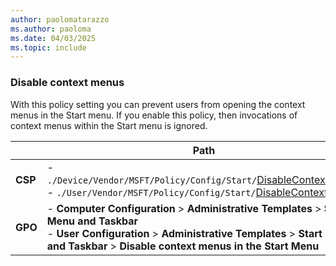 ```yaml
---
author: paolomatarazzo
ms.author: paoloma
ms.date: 04/03/2025
ms.topic: include
---
```


### Disable context menus

With this policy setting you can prevent users from opening the context menus in the Start menu. If you enable this policy, then invocations of context menus within the Start menu is ignored.

|  | Path |
|--|--|
| **CSP** | - `./Device/Vendor/MSFT/Policy/Config/Start/`[DisableContextMenus](/windows/client-management/mdm/policy-csp-start#disablecontextmenus)<br> - `./User/Vendor/MSFT/Policy/Config/Start/`[DisableContextMenus](/windows/client-management/mdm/policy-csp-start#disablecontextmenus)|
| **GPO** | - **Computer Configuration** > **Administrative Templates** > **Start Menu and Taskbar**<br> - **User Configuration** > **Administrative Templates** > **Start Menu and Taskbar** > **Disable context menus in the Start Menu** |
